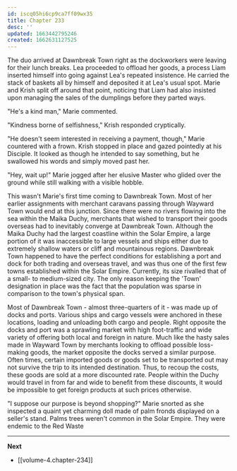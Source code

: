 ```yaml
---
id: iscq05hi6cp9ca7ff09wx35
title: Chapter 233
desc: ''
updated: 1663442795246
created: 1662631127525
---
```


The duo arrived at Dawnbreak Town right as the dockworkers were leaving for their lunch breaks. Lea proceeded to offload her goods, a process Liam inserted himself into going against Lea's repeated insistence. He carried the stack of baskets all by himself and deposited it at Lea's usual spot. Marie and Krish split off around that point, noticing that Liam had also insisted upon managing the sales of the dumplings before they parted ways.

"He's a kind man," Marie commented.

"Kindness borne of selfishness," Krish responded cryptically.

"He doesn't seem interested in receiving a payment, though," Marie countered with a frown. Krish stopped in place and gazed pointedly at his Disciple. It looked as though he intended to say something, but he swallowed his words and simply moved past her.

"Hey, wait up!" Marie jogged after her elusive Master who glided over the ground while still walking with a visible hobble.

This wasn't Marie's first time coming to Dawnbreak Town. Most of her earlier assignments with merchant caravans passing through Wayward Town would end at this junction. Since there were no rivers flowing into the sea within the Maika Duchy, merchants that wished to transport their goods overseas had to inevitably converge at Dawnbreak Town. Although the Maika Duchy had the largest coastline within the Solar Empire, a large portion of it was inaccessible to large vessels and ships either due to extremely shallow waters or cliff and mountainous regions. Dawnbreak Town happened to have the perfect conditions for establishing a port and dock for both trading and overseas travel, and was thus one of the first few towns established within the Solar Empire. Currently, its size rivalled that of a small- to medium-sized city. The only reason keeping the 'Town' designation in place was the fact that the population was sparse in comparison to the town's physical span.

Most of Dawnbreak Town - almost three-quarters of it - was made up of docks and ports. Various ships and cargo vessels were anchored in these locations, loading and unloading both cargo and people. Right opposite the docks and port was a sprawling market with high foot-traffic and wide variety of offering both local and foreign in nature. Much like the hasty sales made in Wayward Town by merchants looking to offload possible loss-making goods, the market opposite the docks served a similar purpose. Often times, certain imported goods or goods set to be transported out may not survive the trip to its intended destination. Thus, to recoup the costs, these goods are sold at a more discounted rate. People within the Duchy would travel in from far and wide to benefit from these discounts, it would be impossible to get foreign products at such prices otherwise.

"I suppose our purpose is beyond shopping?" Marie snorted as she inspected a quaint yet charming doll made of palm fronds displayed on a seller's stand. Palms trees weren't common in the Solar Empire. They were endemic to the Red Waste

____

**Next**
* [[volume-4.chapter-234]]